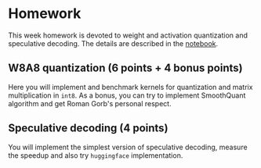 # Homework

This week homework is devoted to weight and activation quantization and speculative decoding. 
The details are described in the [notebook](./hw-w8a8-specdec.ipynb).

## W8A8 quantization (6 points + 4 bonus points)

Here you will implement and benchmark kernels for quantization and matrix multiplication in `int8`. 
As a bonus, you can try to implement SmoothQuant algorithm and get Roman Gorb's personal respect.

## Speculative decoding (4 points)

You will implement the simplest version of speculative decoding, measure the speedup and also try `huggingface` implementation.
